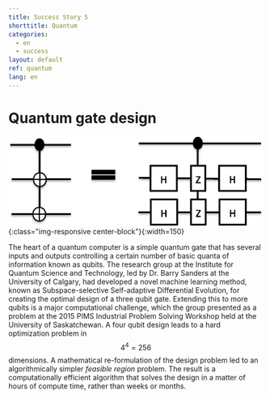 ```yaml
---
title: Success Story 5
shorttitle: Quantum
categories:
  - en
  - success
layout: default
ref: quantum
lang: en
---
```


# Quantum gate design

![Qgate](/img/portfolio/QuantumGate.png){:class="img-responsive center-block"}{:width=150}

The heart of a quantum computer is a simple quantum gate that has several inputs
and outputs controlling a certain number of basic quanta of information known as
qubits. The research group at the Institute for Quantum Science and Technology,
led by Dr. Barry Sanders at the University of Calgary, had developed a novel
machine learning method, known as Subspace-selective Self-adaptive Differential
Evolution, for creating the optimal design of a three qubit gate. Extending this
to more qubits is a major computational challenge, which the group presented as
a problem at the 2015 PIMS Industrial Problem Solving Workshop held at the
University of Saskatchewan.  A four qubit design leads to a hard optimization
problem in $$4^4 = 256$$  dimensions. A mathematical re-formulation of the
design problem led to an algorithmically simpler *feasible region* problem. The
result is a computationally efficient algorithm that solves the design in a
matter of hours of compute time, rather than weeks or months. 
